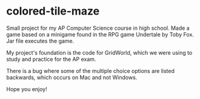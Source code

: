 # colored-tile-maze
Small project for my AP Computer Science course in high school.
Made a game based on a minigame found in the RPG game Undertale by Toby Fox.
Jar file executes the game.

My project's foundation is the code for GridWorld, which we were using to study and practice for the AP exam.

There is a bug where some of the multiple choice options are listed backwards, which occurs on Mac and not Windows.

Hope you enjoy!
